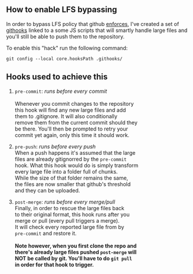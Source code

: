 ## How to enable LFS bypassing

In order to bypass LFS policy that github [enforces](https://docs.github.com/en/repositories/working-with-files/managing-large-files/about-git-large-file-storage), 
I've created a set of [githooks](https://git-scm.com/docs/githooks) linked to a some JS
scripts that will smartly handle large files and you'll
still be able to push them to the repository.

To enable this "hack" run the following command:

`git config --local core.hooksPath .githooks/`

## Hooks used to achieve this

1. `pre-commit`: *runs before every commit*<br><br>
Whenever you commit changes to the repository<br>
this hook will find any new large files and add <br>
them to .gitignore. It will also conditionally<br>
remove them from the current commit should they<br>
be there. You'll then be prompted to retry your<br>
commit yet again, only this time it should work.<br>

2. `pre-push`: *runs before every push*<br>
When a push happens it's assumed that the large<br>
files are already gitignorred by the `pre-commit`<br>
hook. What this hook would do is simply transform<br>
every large file into a folder full of chunks.<br>
While the size of that folder remains the same,<br>
the files are now smaller that github's threshold<br>
and they can be uploaded.

3. `post-merge`: *runs before every merge/pull*<br>
Finally, in order to rescue the large files back<br>
to their original format, this hook runs after you<br>
merge or pull (every pull triggers a merge).<br>
It will check every reported large file from by<br>
`pre-commit` and restore it. <br><br>
**Note however, when you first clone the repo and <br>
there's already large files pushed `post-merge` will <br>
NOT be called by git. You'll have to do `git pull` <br>
in order for that hook to trigger.**<br>
